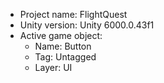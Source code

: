 <!-- UNITY CODE ASSIST INSTRUCTIONS START -->
- Project name: FlightQuest
- Unity version: Unity 6000.0.43f1
- Active game object:
  - Name: Button
  - Tag: Untagged
  - Layer: UI
<!-- UNITY CODE ASSIST INSTRUCTIONS END -->
